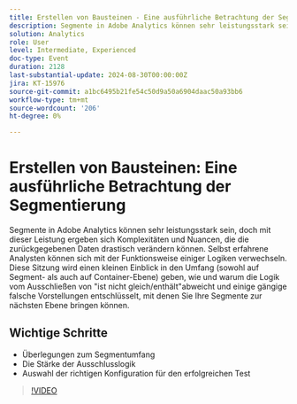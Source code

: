 ```yaml
---
title: Erstellen von Bausteinen - Eine ausführliche Betrachtung der Segmentierung
description: Segmente in Adobe Analytics können sehr leistungsstark sein, doch mit dieser Leistung ergeben sich Komplexitäten und Nuancen, die die zurückgegebenen Daten drastisch verändern können. Selbst erfahrene Analysten können sich mit der Funktionsweise einiger Logiken verwechseln. Diese Sitzung wird einen kleinen Teil des Umfangs (sowohl auf Segment- als auch auf Container-Ebene) untersuchen, wie und warum die Logik vom "ist nicht gleich/enthält"abweicht und einige gängige falsche Konzepte entschlüsselt werden, mit denen Sie Ihre Segmente zur nächsten Ebene bringen können. Wichtige Erkenntnisse umfassen Überlegungen zum Segmentbereich - Die Macht der Ausschlusslogik - Auswahl der richtigen Konfiguration für den Erfolg
solution: Analytics
role: User
level: Intermediate, Experienced
doc-type: Event
duration: 2128
last-substantial-update: 2024-08-30T00:00:00Z
jira: KT-15976
source-git-commit: a1bc6495b21fe54c50d9a50a6904daac50a93bb6
workflow-type: tm+mt
source-wordcount: '206'
ht-degree: 0%

---
```



# Erstellen von Bausteinen: Eine ausführliche Betrachtung der Segmentierung

Segmente in Adobe Analytics können sehr leistungsstark sein, doch mit dieser Leistung ergeben sich Komplexitäten und Nuancen, die die zurückgegebenen Daten drastisch verändern können. Selbst erfahrene Analysten können sich mit der Funktionsweise einiger Logiken verwechseln. Diese Sitzung wird einen kleinen Einblick in den Umfang (sowohl auf Segment- als auch auf Container-Ebene) geben, wie und warum die Logik vom Ausschließen von &quot;ist nicht gleich/enthält&quot;abweicht und einige gängige falsche Vorstellungen entschlüsselt, mit denen Sie Ihre Segmente zur nächsten Ebene bringen können.

## Wichtige Schritte

* Überlegungen zum Segmentumfang
* Die Stärke der Ausschlusslogik
* Auswahl der richtigen Konfiguration für den erfolgreichen Test

>[!VIDEO](https://video.tv.adobe.com/v/3432748/?learn=on)
